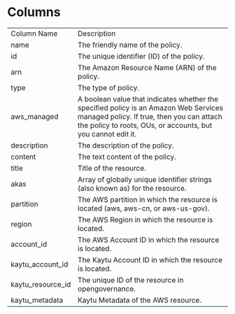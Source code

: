# Columns  

<table>
	<tr><td>Column Name</td><td>Description</td></tr>
	<tr><td>name</td><td>The friendly name of the policy.</td></tr>
	<tr><td>id</td><td>The unique identifier (ID) of the policy.</td></tr>
	<tr><td>arn</td><td>The Amazon Resource Name (ARN) of the policy.</td></tr>
	<tr><td>type</td><td>The type of policy.</td></tr>
	<tr><td>aws_managed</td><td>A boolean value that indicates whether the specified policy is an Amazon Web Services managed policy. If true, then you can attach the policy to roots, OUs, or accounts, but you cannot edit it.</td></tr>
	<tr><td>description</td><td>The description of the policy.</td></tr>
	<tr><td>content</td><td>The text content of the policy.</td></tr>
	<tr><td>title</td><td>Title of the resource.</td></tr>
	<tr><td>akas</td><td>Array of globally unique identifier strings (also known as) for the resource.</td></tr>
	<tr><td>partition</td><td>The AWS partition in which the resource is located (aws, aws-cn, or aws-us-gov).</td></tr>
	<tr><td>region</td><td>The AWS Region in which the resource is located.</td></tr>
	<tr><td>account_id</td><td>The AWS Account ID in which the resource is located.</td></tr>
	<tr><td>kaytu_account_id</td><td>The Kaytu Account ID in which the resource is located.</td></tr>
	<tr><td>kaytu_resource_id</td><td>The unique ID of the resource in opengovernance.</td></tr>
	<tr><td>kaytu_metadata</td><td>Kaytu Metadata of the AWS resource.</td></tr>
</table>